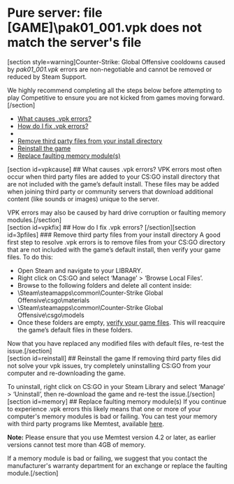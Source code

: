 # Pure server: file [GAME]\pak01_001.vpk does not match the server's file

[section style=warning]Counter-Strike: Global Offensive cooldowns caused by *pak01_001.vpk* errors are non-negotiable and cannot be removed or reduced by Steam Support.  
  
We highly recommend completing all the steps below before attempting to play Competitive to ensure you are not kicked from games moving forward.[/section] 
* [What causes .vpk errors?](#vpkcause)
* [How do I fix .vpk errors?](#vpkfix)
* 
* [Remove third party files from your install directory](#3pfiles)
* [Reinstall the game](#reinstall)
* [Replace faulting memory module(s)](#memory)

  
[section id=vpkcause] ## What causes .vpk errors?
VPK errors most often occur when third party files are added to your CS:GO install directory that are not included with the game’s default install. These files may be added when joining third party or community servers that download additional content (like sounds or images) unique to the server.  
  
VPK errors may also be caused by hard drive corruption or faulting memory modules.[/section]   
[section id=vpkfix] ## How do I fix .vpk errors?
[/section][section id=3pfiles] ### Remove third party files from your install directory
A good first step to resolve .vpk errors is to remove files from your CS:GO directory that are not included with the game’s default install, then verify your game files. To do this:  

* Open Steam and navigate to your LIBRARY.
* Right click on CS:GO and select ‘Manage’ > ‘Browse Local Files’.
* Browse to the following folders and delete all content inside: 
* \Steam\steamapps\common\Counter-Strike Global Offensive\csgo\materials
* \Steam\steamapps\common\Counter-Strike Global Offensive\csgo\models
* Once these folders are empty, [verify your game files](https://help.steampowered.com/en/faqs/view/0C48-FCBD-DA71-93EB). This will reacquire the game’s default files in these folders.

Now that you have replaced any modified files with default files, re-test the issue.[/section]   
[section id=reinstall] ## Reinstall the game
If removing third party files did not solve your vpk issues, try completely uninstalling CS:GO from your computer and re-downloading the game.  
  
To uninstall, right click on CS:GO in your Steam Library and select ‘Manage’ > ‘Uninstall’, then re-download the game and re-test the issue.[/section]   
[section id=memory] ## Replace faulting memory module(s)
If you continue to experience .vpk errors this likely means that one or more of your computer's memory modules is bad or failing. You can test your memory with third party programs like Memtest, available [here](https://www.memtest86.com/).  
  
**Note:** Please ensure that you use Memtest version 4.2 or later, as earlier versions cannot test more than 4GB of memory.  
  
If a memory module is bad or failing, we suggest that you contact the manufacturer's warranty department for an exchange or replace the faulting module.[/section]